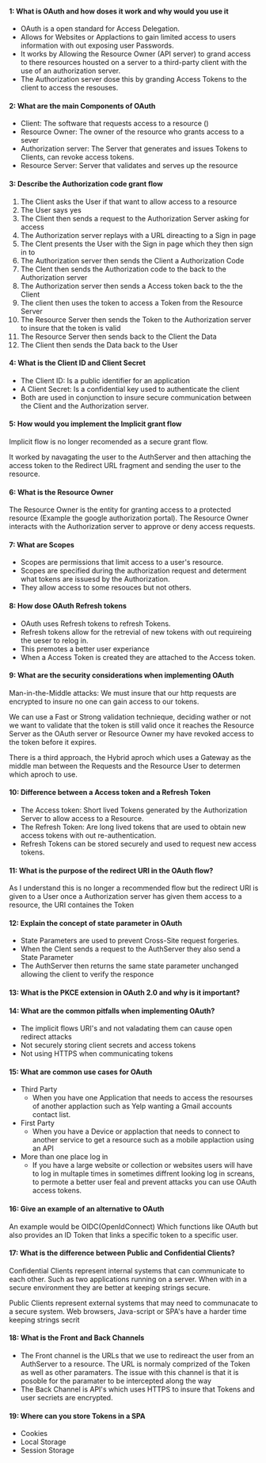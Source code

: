 #### 1: What is OAuth and how doses it work and why would you use it
- OAuth is a open standard for Access Delegation.
- Allows for Websites or Applactions to gain limited access to users information with out exposing user Passwords.
- It works by Allowing the Resource Owner (API server) to grand access to there resources housted on a server to a third-party client with the use of an authorization server.
- The Authorization server dose this by granding Access Tokens to the client to access the resouses. 

#### 2: What are the main Components of OAuth
- Client: The software that requests access to a resource ()
- Resource Owner: The owner of the resource who grants access to a sever
- Authorization server: The Server that generates and issues Tokens to Clients, can revoke access tokens.
- Resource Server: Server that validates and serves up the resource
#### 3: Describe the Authorization code grant flow 
1. The Client asks the User if that want to allow access to a resource
2. The User says yes
3. The Client then sends a request to the Authorization Server asking for access
4. The Authorization server replays with a URL direacting to a Sign in page
5. The Clent presents the User with the Sign in page which they then sign in to
6. The Authorization server then sends the Client a Authorization Code 
7. The Clent then sends the Authorization code to the back to the Authorization server
8. The Authorization server then sends a Access token back to the the Client
9. The client then uses the token to access a Token from the Resource Server
10. The Resource Server then sends the Token to the Authorization server to insure that the token is valid
11. The Resource Server then sends back to the Client the Data
12. The Client then sends the Data back to the User

#### 4: What is the Client ID and Client Secret
- The Client ID: Is a public identifier for an application
- A Client Secret: Is a confidential key used to authenticate the client
- Both are used in conjunction to insure secure communication between the Client and the Authorization server.

#### 5: How would you implement the Implicit grant flow
Implicit flow is no longer recomended as a secure grant flow.

It worked by navagating the user to the AuthServer and then attaching the access token to the Redirect URL fragment and sending the user to the resource.
#### 6: What is the Resource Owner
The Resource Owner is the entity for granting access to a protected resource (Example the google authorization portal). The Resource Owner interacts with the Authorization server to approve or deny access requests.

#### 7: What are Scopes
- Scopes are permissions that limit access to a user's resource. 
- Scopes are specified during the authorization request and determent what tokens are issuesd by the Authorization.
- They allow access to some resouces but not others.

#### 8: How dose OAuth Refresh tokens
- OAuth uses Refresh tokens to refresh Tokens.
- Refresh tokens allow for the retrevial of new tokens with out requireing the ueser to relog in.
- This premotes a better user experiance
- When a Access Token is created they are attached to the Access token.

#### 9: What are the security considerations when implementing OAuth

Man-in-the-Middle attacks: We must insure that our http requests are encrypted to insure no one can gain access to our tokens. 

We can use a Fast or Strong validation technieque, deciding wather or not we want to validate that the token is still valid once it reaches the Resource Server as the OAuth server or Resource Owner my have revoked access to the token before it expires.

There is a third approach, the Hybrid aproch which uses a Gateway as the middle man between the Requests and the Resource User to determen which aproch to use. 

#### 10: Difference between a Access token and a Refresh Token
- The Access token: Short lived Tokens generated by the Authorization Server to allow access to a Resource.
- The Refresh Token: Are long lived tokens that are used to obtain new access tokens with out re-authentication.
- Refresh Tokens can be stored securely and used to request new access tokens.
#### 11: What is the purpose of the redirect URI in the OAuth flow?
As I understand this is no longer a recommended flow but the redirect URI is given to a User once a Authorization server has given them access to a resource, the URI containes the Token 

#### 12: Explain the concept of state parameter in OAuth
- State Parameters are used to prevent Cross-Site request forgeries. 
- When the Clent sends a request to the AuthServer they also send a State Parameter
- The AuthServer then returns the same state parameter unchanged allowing the client to verify the responce


#### 13: What is the PKCE extension in OAuth 2.0 and why is it important?
#### 14: What are the common pitfalls when implementing OAuth?
- The implicit flows URI's and not valadating them can cause open redirect attacks
- Not securely storing client secrets and access tokens
- Not using HTTPS when communicating tokens  

#### 15: What are common use cases for OAuth
- Third Party
	- When you have one Application that needs to access the resourses of another applaction such as Yelp wanting a Gmail accounts contact list.
- First Party
	- When you have a Device or applaction that needs to connect to another service to get a resource such as a mobile applaction using an API
- More than one place log in
	- If you have a large website or collection or websites users will have to log in multaple times in sometimes diffrent looking log in screans, to permote a better user feal and prevent attacks you can use OAuth access tokens.

#### 16: Give an example of an alternative to OAuth

An example would be OIDC(OpenIdConnect) Which functions like OAuth but also provides an ID Token that links a specific token to a specific user.

#### 17: What is the difference between Public and Confidential Clients?
Confidential Clients represent internal systems that can communicate to each other. Such as two applications running on a server. When with in a secure environment they are better at keeping strings secure.

Public Clients represent external systems that may need to communacate to a secure system. Web browsers, Java-script or SPA's have a harder time keeping strings secrit

#### 18: What is the Front and Back Channels

- The Front channel is the URLs that we use to redireact the user from an AuthServer to a resource. The URL is normaly comprized of the Token as well as other paramaters. The issue with this channel is that it is posoble for the paramater to be intercepted along the way 
- The Back Channel is API's which uses HTTPS to insure that Tokens and user secriets are encrypted.

#### 19: Where can you store Tokens in a SPA
- Cookies
- Local Storage 
- Session Storage

